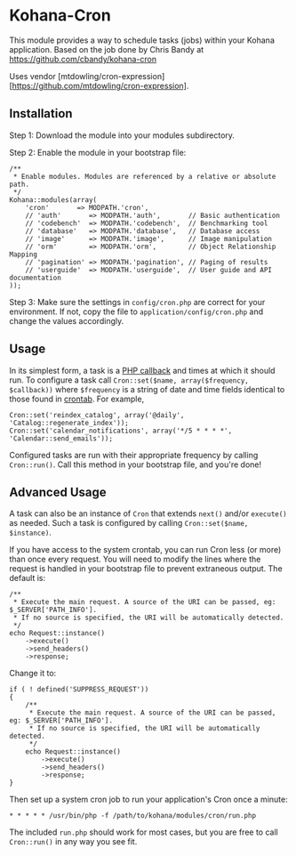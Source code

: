 # Kohana-Cron

This module provides a way to schedule tasks (jobs) within your Kohana application. Based on the job done by Chris Bandy at https://github.com/cbandy/kohana-cron

Uses vendor [mtdowling/cron-expression][https://github.com/mtdowling/cron-expression].


## Installation

Step 1: Download the module into your modules subdirectory.

Step 2: Enable the module in your bootstrap file:

	/**
	 * Enable modules. Modules are referenced by a relative or absolute path.
	 */
	Kohana::modules(array(
		'cron'       => MODPATH.'cron',
		// 'auth'       => MODPATH.'auth',       // Basic authentication
		// 'codebench'  => MODPATH.'codebench',  // Benchmarking tool
		// 'database'   => MODPATH.'database',   // Database access
		// 'image'      => MODPATH.'image',      // Image manipulation
		// 'orm'        => MODPATH.'orm',        // Object Relationship Mapping
		// 'pagination' => MODPATH.'pagination', // Paging of results
		// 'userguide'  => MODPATH.'userguide',  // User guide and API documentation
	));


Step 3: Make sure the settings in `config/cron.php` are correct for your environment.
If not, copy the file to `application/config/cron.php` and change the values accordingly.


## Usage

In its simplest form, a task is a [PHP callback][1] and times at which it should run.
To configure a task call `Cron::set($name, array($frequency, $callback))` where
`$frequency` is a string of date and time fields identical to those found in [crontab][2].
For example,

	Cron::set('reindex_catalog', array('@daily', 'Catalog::regenerate_index'));
	Cron::set('calendar_notifications', array('*/5 * * * *', 'Calendar::send_emails'));

Configured tasks are run with their appropriate frequency by calling `Cron::run()`. Call
this method in your bootstrap file, and you're done!


## Advanced Usage

A task can also be an instance of `Cron` that extends `next()` and/or `execute()` as
needed. Such a task is configured by calling `Cron::set($name, $instance)`.

If you have access to the system crontab, you can run Cron less (or more) than once
every request. You will need to modify the lines where the request is handled in your
bootstrap file to prevent extraneous output. The default is:

	/**
	 * Execute the main request. A source of the URI can be passed, eg: $_SERVER['PATH_INFO'].
	 * If no source is specified, the URI will be automatically detected.
	 */
	echo Request::instance()
		->execute()
		->send_headers()
		->response;

Change it to:

	if ( ! defined('SUPPRESS_REQUEST'))
	{
		/**
		 * Execute the main request. A source of the URI can be passed, eg: $_SERVER['PATH_INFO'].
		 * If no source is specified, the URI will be automatically detected.
		 */
		echo Request::instance()
			->execute()
			->send_headers()
			->response;
	}

Then set up a system cron job to run your application's Cron once a minute:

	* * * * * /usr/bin/php -f /path/to/kohana/modules/cron/run.php

The included `run.php` should work for most cases, but you are free to call `Cron::run()`
in any way you see fit.


  [1]: http://php.net/manual/language.pseudo-types.php#language.types.callback
  [2]: http://linux.die.net/man/5/crontab
